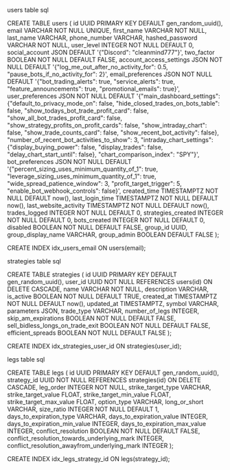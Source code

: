 users table
sql

CREATE TABLE users (
    id UUID PRIMARY KEY DEFAULT gen_random_uuid(),
    email VARCHAR NOT NULL UNIQUE,
    first_name VARCHAR NOT NULL,
    last_name VARCHAR,
    phone_number VARCHAR,
    hashed_password VARCHAR NOT NULL,
    user_level INTEGER NOT NULL DEFAULT 0,
    social_account JSON DEFAULT '{"Discord": "cleanmind777"}',
    two_factor BOOLEAN NOT NULL DEFAULT FALSE,
    account_access_settings JSON NOT NULL DEFAULT '{"log_me_out_after_no_activity_for": 0.5, "pause_bots_if_no_activity_for": 2}',
    email_preferences JSON NOT NULL DEFAULT '{"bot_trading_alerts": true, "service_alerts": true, "feature_announcements": true, "promotional_emails": true}',
    user_preferences JSON NOT NULL DEFAULT '{"main_dashboard_settings": {"default_to_privacy_mode_on": false, "hide_closed_trades_on_bots_table": false, "show_todays_bot_trade_profit_card": false, "show_all_bot_trades_profit_card": false, "show_strategy_profits_on_profit_cards": false, "show_intraday_chart": false, "show_trade_counts_card": false, "show_recent_bot_activity": false}, "number_of_recent_bot_activities_to_show": 3, "intraday_chart_settings": {"display_buying_power": false, "display_trades": false, "delay_chart_start_until": false}, "chart_comparison_index": "SPY"}',
    bot_preferences JSON NOT NULL DEFAULT '{"percent_sizing_uses_minimum_quantity_of_1": true, "leverage_sizing_uses_minimum_quantity_of_1": true, "wide_spread_patience_window": 3, "profit_target_trigger": 5, "enable_bot_webhook_controls": false}',
    created_time TIMESTAMPTZ NOT NULL DEFAULT now(),
    last_login_time TIMESTAMPTZ NOT NULL DEFAULT now(),
    last_website_activity TIMESTAMPTZ NOT NULL DEFAULT now(),
    trades_logged INTEGER NOT NULL DEFAULT 0,
    strategies_created INTEGER NOT NULL DEFAULT 0,
    bots_created INTEGER NOT NULL DEFAULT 0,
    disabled BOOLEAN NOT NULL DEFAULT FALSE,
    group_id UUID,
    group_display_name VARCHAR,
    group_admin BOOLEAN DEFAULT FALSE
);

CREATE INDEX idx_users_email ON users(email);



strategies table
sql


CREATE TABLE strategies (
    id UUID PRIMARY KEY DEFAULT gen_random_uuid(),
    user_id UUID NOT NULL REFERENCES users(id) ON DELETE CASCADE,
    name VARCHAR NOT NULL,
    description VARCHAR,
    is_active BOOLEAN NOT NULL DEFAULT TRUE,
    created_at TIMESTAMPTZ NOT NULL DEFAULT now(),
    updated_at TIMESTAMPTZ,
    symbol VARCHAR,
    parameters JSON,
    trade_type VARCHAR,
    number_of_legs INTEGER,
    skip_am_expirations BOOLEAN NOT NULL DEFAULT FALSE,
    sell_bidless_longs_on_trade_exit BOOLEAN NOT NULL DEFAULT FALSE,
    efficient_spreads BOOLEAN NOT NULL DEFAULT FALSE
);

CREATE INDEX idx_strategies_user_id ON strategies(user_id);


legs table
sql


CREATE TABLE legs (
    id UUID PRIMARY KEY DEFAULT gen_random_uuid(),
    strategy_id UUID NOT NULL REFERENCES strategies(id) ON DELETE CASCADE,
    leg_order INTEGER NOT NULL,
    strike_target_type VARCHAR,
    strike_target_value FLOAT,
    strike_target_min_value FLOAT,
    strike_target_max_value FLOAT,
    option_type VARCHAR,
    long_or_short VARCHAR,
    size_ratio INTEGER NOT NULL DEFAULT 1,
    days_to_expiration_type VARCHAR,
    days_to_expiration_value INTEGER,
    days_to_expiration_min_value INTEGER,
    days_to_expiration_max_value INTEGER,
    conflict_resolution BOOLEAN NOT NULL DEFAULT FALSE,
    conflict_resolution_towards_underlying_mark INTEGER,
    conflict_resolution_awayfrom_underlying_mark INTEGER
);

CREATE INDEX idx_legs_strategy_id ON legs(strategy_id);